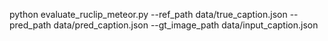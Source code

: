 python evaluate_ruclip_meteor.py --ref_path data/true_caption.json --pred_path data/pred_caption.json --gt_image_path data/input_caption.json